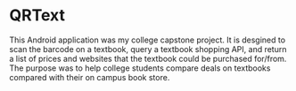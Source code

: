 # QRText
This Android application was my college capstone project. It is desgined to scan the barcode on a textbook, query a textbook shopping API, and return a list of prices and websites that the textbook could be purchased for/from. The purpose was to help college students compare deals on textbooks compared with their on campus book store.
